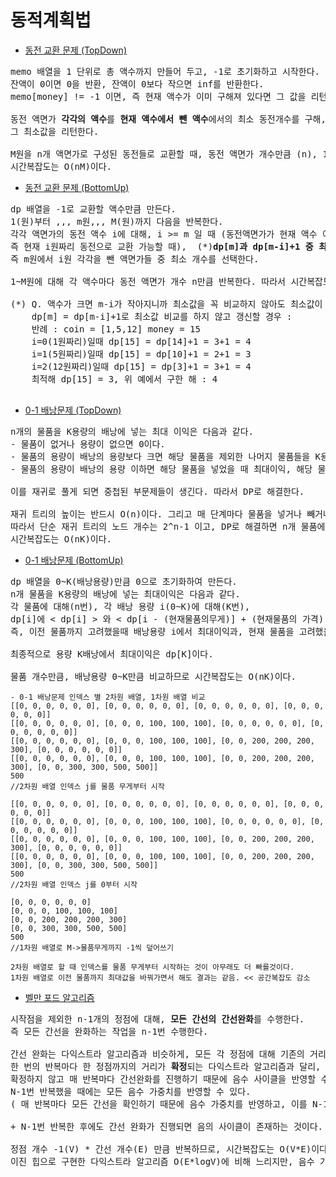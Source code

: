 # 동적계획법
- [동전 교환 문제 (TopDown)](동전%20교환%20문제.py)

<pre>memo 배열을 1 단위로 총 액수까지 만들어 두고, -1로 초기화하고 시작한다.
잔액이 0이면 0을 반환, 잔액이 0보다 작으면 inf를 반환한다.
memo[money] != -1 이면, 즉 현재 액수가 이미 구해져 있다면 그 값을 리턴한다.

동전 액면가 <b>각각의 액수</b>를 <b>현재 액수에서 뺀 액수</b>에서의 최소 동전개수를 구해, 그 중 최소값을 찾아 저장한다.
그 최소값을 리턴한다.

M원을 n개 액면가로 구성된 동전들로 교환할 때, 동전 액면가 개수만큼 (n), 1원부터 M원까지 고려하기 때문에
시간복잡도는 O(nM)이다.
</pre>


- [동전 교환 문제 (BottomUp)](동전%20교환%20문제%20BottomUp.py)

<pre>dp 배열을 -1로 교환할 액수만큼 만든다.
1(원)부터 ,,, m원,,, M(원)까지 다음을 반복한다.
각각 액면가의 동전 액수 i에 대해, i >= m 일 때 (동전액면가가 현재 액수 이상일 때, 
즉 현재 i원짜리 동전으로 교환 가능할 때),  (*)<b>dp[m]과 dp[m-i]+1 중 최소값을 선택</b>한다.
즉 m원에서 i원 각각을 뺀 액면가들 중 최소 개수를 선택한다.

1~M원에 대해 각 액수마다 동전 액면가 개수 n만큼 반복한다. 따라서 시간복잡도는 O(nM)이다.

(*) Q. 액수가 크면 m-i가 작아지니까 최소값을 꼭 비교하지 않아도 최소값이 되는 것 아닌가?
    dp[m] = dp[m-i]+1로 최소값 비교를 하지 않고 갱신할 경우 :
    반례 : coin = [1,5,12] money = 15
    i=0(1원짜리)일때 dp[15] = dp[14]+1 = 3+1 = 4
    i=1(5원짜리)일때 dp[15] = dp[10]+1 = 2+1 = 3
    i=2(12원짜리)일때 dp[15] = dp[3]+1 = 3+1 = 4
    최적해 dp[15] = 3, 위 예에서 구한 해 : 4
    
</pre>


- [0-1 배낭문제 (TopDown)](01배낭문제%20TopDown.py)

<pre>n개의 물품을 K용량의 배낭에 넣는 최대 이익은 다음과 같다.
- 물품이 없거나 용량이 없으면 0이다.
- 물품의 용량이 배낭의 용량보다 크면 해당 물품을 제외한 나머지 물품들을 K용량에 넣는 최대이익이다.
- 물품의 용량이 배낭의 용량 이하면 해당 물품을 넣었을 때 최대이익, 해당 물품을 뺐을 때 최대이익 중 최대값이다.

이를 재귀로 풀게 되면 중첩된 부문제들이 생긴다. 따라서 DP로 해결한다.

재귀 트리의 높이는 반드시 O(n)이다. 그리고 매 단계마다 물품을 넣거나 빼거나 즉 2가지 노드가 생긴다.
따라서 단순 재귀 트리의 노드 개수는 2^n-1 이고, DP로 해결하면 n개 물품에 대해 1~K용량에 대해 고려하기 때문에
시간복잡도는 O(nK)이다.
</pre>

- [0-1 배낭문제 (BottomUp)](01배낭문제%20BottomUp.py)

<pre>dp 배열을 0~K(배낭용량)만큼 0으로 초기화하여 만든다.
n개 물품을 K용량의 배낭에 넣는 최대이익은 다음과 같다.
각 물품에 대해(n번), 각 배낭 용량 i(0~K)에 대해(K번),
dp[i]에 < dp[i] > 와 < dp[i - (현재물품의무게)] + (현재물품의 가격) > 중 최대값을 할당한다.
즉, 이전 물품까지 고려했을때 배낭용량 i에서 최대이익과, 현재 물품을 고려했을 때 최대이익을 비교한다.

최종적으로 용량 K배낭에서 최대이익은 dp[K]이다.

물품 개수만큼, 배낭용량 0~K만큼 비교하므로 시간복잡도는 O(nK)이다.
</pre>

    - 0-1 배낭문제 인덱스 별 2차원 배열, 1차원 배열 비교
    [[0, 0, 0, 0, 0, 0], [0, 0, 0, 0, 0, 0], [0, 0, 0, 0, 0, 0], [0, 0, 0, 0, 0, 0]]
    [[0, 0, 0, 0, 0, 0], [0, 0, 0, 100, 100, 100], [0, 0, 0, 0, 0, 0], [0, 0, 0, 0, 0, 0]]
    [[0, 0, 0, 0, 0, 0], [0, 0, 0, 100, 100, 100], [0, 0, 200, 200, 200, 300], [0, 0, 0, 0, 0, 0]]
    [[0, 0, 0, 0, 0, 0], [0, 0, 0, 100, 100, 100], [0, 0, 200, 200, 200, 300], [0, 0, 300, 300, 500, 500]]
    500
    //2차원 배열 인덱스 j를 물품 무게부터 시작
    
    [[0, 0, 0, 0, 0, 0], [0, 0, 0, 0, 0, 0], [0, 0, 0, 0, 0, 0], [0, 0, 0, 0, 0, 0]]
    [[0, 0, 0, 0, 0, 0], [0, 0, 0, 100, 100, 100], [0, 0, 0, 0, 0, 0], [0, 0, 0, 0, 0, 0]]
    [[0, 0, 0, 0, 0, 0], [0, 0, 0, 100, 100, 100], [0, 0, 200, 200, 200, 300], [0, 0, 0, 0, 0, 0]]
    [[0, 0, 0, 0, 0, 0], [0, 0, 0, 100, 100, 100], [0, 0, 200, 200, 200, 300], [0, 0, 300, 300, 500, 500]]
    500
    //2차원 배열 인덱스 j를 0부터 시작
    
    [0, 0, 0, 0, 0, 0]
    [0, 0, 0, 100, 100, 100]
    [0, 0, 200, 200, 200, 300]
    [0, 0, 300, 300, 500, 500]
    500
    //1차원 배열로 M->물품무게까지 -1씩 덮어쓰기

    2차원 배열로 할 때 인덱스를 물품 무게부터 시작하는 것이 아무래도 더 빠를것이다.
    1차원 배열로 이전 물품까지 최대값을 바꿔가면서 해도 결과는 같음. << 공간복잡도 감소

- [벨만 포드 알고리즘](벨만%20포드%20알고리즘.py)

<pre>시작점을 제외한 n-1개의 정점에 대해, <b>모든 간선의 간선완화</b>를 수행한다.
즉 모든 간선을 완화하는 작업을 n-1번 수행한다.

간선 완화는 다익스트라 알고리즘과 비슷하게, 모든 각 정점에 대해 기존의 거리와 정점을 거친 경로를 비교한다.
한 번의 반복마다 한 정점까지의 거리가 <b>확정</b>되는 다익스트라 알고리즘과 달리,
확정하지 않고 매 반복마다 간선완화를 진행하기 때문에 음수 사이클을 반영할 수 있고,
N-1번 반복했을 때에는 모든 음수 가중치를 반영할 수 있다.
( 매 반복마다 모든 간선을 확인하기 때문에 음수 가중치를 반영하고, 이를 N-1번 반복하기 때문)

+ N-1번 반복한 후에도 간선 완화가 진행되면 음의 사이클이 존재하는 것이다.

정점 개수 -1(V) * 간선 개수(E) 만큼 반복하므로, 시간복잡도는 O(V*E)이다.
이진 힙으로 구현한 다익스트라 알고리즘 O(E*logV)에 비해 느리지만, 음수 가중치를 처리할 수 있다.
</pre>
